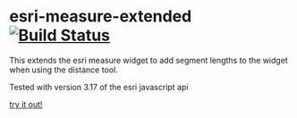 # esri-measure-extended [![Build Status](https://travis-ci.org/davewilton/esri-measure-extended.svg?branch=master)](https://travis-ci.org/davewilton/esri-measure-extended)


This extends the esri measure widget to add segment lengths to the widget when using the distance tool.


Tested with version 3.17 of the esri javascript api

[try it out!](https://davewilton.github.io/esri-measure-extended/)

